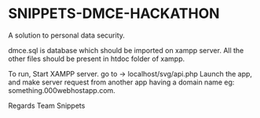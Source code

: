 # SNIPPETS-DMCE-HACKATHON
A solution to personal data security.

dmce.sql is database which should be imported on xampp server.
All the other files should be present in htdoc folder of xampp.

To run,
  Start XAMPP server.
  go to -> localhost/svg/api.php
  Launch the app, and make server request from another app having a domain name eg: something.000webhostapp.com.
  
  
  Regards
  Team Snippets
